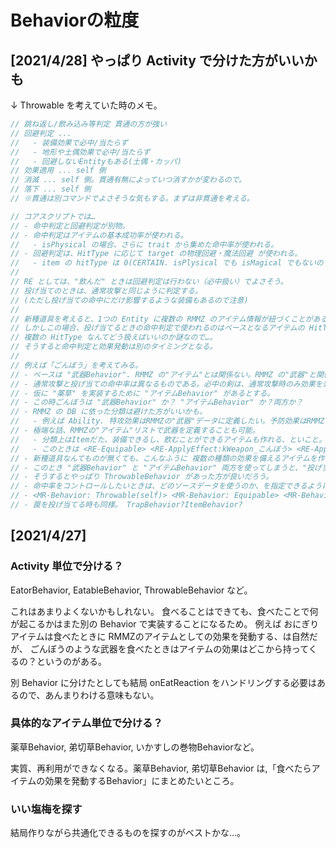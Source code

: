 Behaviorの粒度
==========

[2021/4/28] やっぱり Activity で分けた方がいいかも
----------

↓ Throwable を考えていた時のメモ。

```c
// 跳ね返し/飲み込み等判定 貫通の方が強い
// 回避判定 ... 
//   - 装備効果で必中/当たらず
//   - 地形や土偶効果で必中/当たらず
//   - 回避しないEntityもある(土偶・カッパ)
// 効果適用 ... self 側
// 消滅 ... self 側。貫通有無によっていつ消すかが変わるので。
// 落下 ... self 側
// ※貫通は別コマンドでよさそうな気もする。まずは非貫通を考える。

// コアスクリプトでは…
// - 命中判定と回避判定が別物。
// - 命中判定はアイテムの基本成功率が使われる。
//   - isPhysical の場合、さらに trait から集めた命中率が使われる。
// - 回避判定は、HitType に応じて target の物理回避・魔法回避 が使われる。
//   - item の hitType は 0(CERTAIN. isPlysical でも isMagical でもないので、回避はできない扱いになる)
//
// RE としては、"飲んだ" ときは回避判定は行わない（必中扱い）でよさそう。
// 投げ当てのときは、通常攻撃と同じように判定する。
// (ただし投げ当ての命中にだけ影響するような装備もあるので注意)
//
// 新種道具を考えると、1つの Entity に複数の RMMZ のアイテム情報が紐づくことがある。
// しかしこの場合、投げ当てるときの命中判定で使われるのはベースとなるアイテムの HitType にする必要がある。
// 複数の HitType なんてどう扱えばいいのか謎なので…。
// そうすると命中判定と効果発動は別のタイミングとなる。
//
// 例えば「ごんぼう」を考えてみる。
// - ベースは "武器Behavior". RMMZ の"アイテム"とは関係ない。RMMZ の"武器"と関係がある。
// - 通常攻撃と投げ当ての命中率は異なるものである。必中の剣は、通常攻撃時のみ効果を発揮する。
// - 仮に "薬草" を実装するために "アイテムBehavior" があるとする。
// - この時ごんぼうは "武器Behavior" か？ "アイテムBehavior" か？両方か？
// - RMMZ の DB に依った分類は避けた方がいいかも。
//   - 例えば Ability. 特攻効果はRMMZの"武器"データに定義したい。予防効果はRMMZの"防具"か"ステート"に定義したい。
// - 極端な話、RMMZの"アイテム"リストで武器を定義することも可能。
//   - 分類上はItemだた、装備できるし、飲むことができるアイテムも作れる、といこと。
//   - このときは <RE-Equipable> <RE-ApplyEffect:kWeapon_こんぼう> <RE-ApplyEffect:self> みたいにできる。
// - 新種道具なんてものが無くても、こんなふうに 複数の種類の効果を備えるアイテムを作ることがある。
// - このとき "武器Behavior" と "アイテムBehavior" 両方を使ってしまうと、"投げ当て" の処理をどこに持たせるのか？ということになる。
// - そうするとやっぱり ThrowableBehavior があった方が良いだろう。
// - 命中率をコントロールしたいときは、どのソースデータを使うのか、を指定できるようにしておこう。
// - <MR-Behavior: Throwable(self)> <MR-Behavior: Equipable> <MR-Behavior: Eatable> <RE-ApplyEffect:self> <RE-ApplyEffect:kEffect_FP30>
// - 罠を投げ当てる時も同様。 TrapBehavior?ItemBehavior?
```



[2021/4/27]
----------

### Activity 単位で分ける？

EatorBehavior, EatableBehavior, ThrowableBehavior など。

これはあまりよくないかもしれない。
食べることはできても、食べたことで何が起こるかはまた別の Behavior で実装することになるため。
例えば おにぎりアイテムは食べたときに RMMZのアイテムとしての効果を発動する、は自然だが、
ごんぼうのような武器を食べたときはアイテムの効果はどこから持ってくるの？というのがある。

別 Behavior に分けたとしても結局 onEatReaction をハンドリングする必要はあるので、あんまりわける意味もない。

### 具体的なアイテム単位で分ける？

薬草Behavior, 弟切草Behavior, いかすしの巻物Behaviorなど。

実質、再利用ができなくなる。薬草Behavior, 弟切草Behavior は,「食べたらアイテムの効果を発動するBehavior」にまとめたいところ。

### いい塩梅を探す

結局作りながら共通化できるものを探すのがベストかな…。


